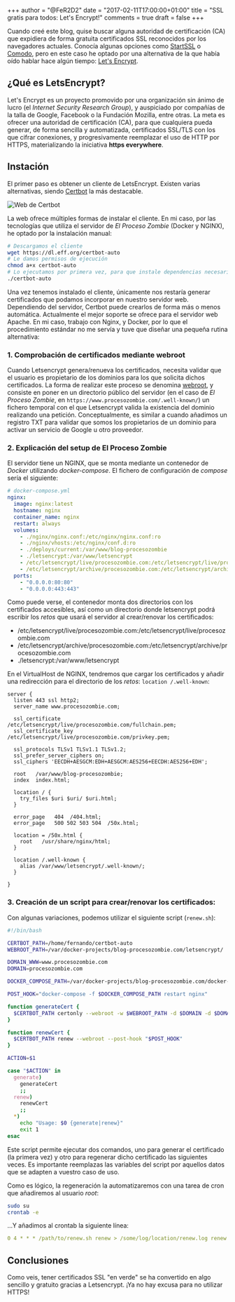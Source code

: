 +++
author = "@FeR2D2"
date = "2017-02-11T17:00:00+01:00"
title = "SSL gratis para todos: Let's Encrypt!"
comments = true
draft = false
+++

Cuando creé este blog, quise buscar alguna autoridad de certificación (CA) que expidiera de forma gratuita certificados SSL reconocidos por los navegadores actuales. Conocía algunas opciones como [StartSSL][1] o [Comodo][2], pero en este caso he optado por una alternativa de la que había oído hablar hace algún tiempo: [Let's Encrypt][3].

## ¿Qué es LetsEncrypt?

Let's Encrypt es un proyecto promovido por una organización sin ánimo de lucro (el *Internet Security Research Group*), y auspiciado por compañías de la talla de Google, Facebook o la Fundación Mozilla, entre otras. La meta es ofrecer una autoridad de certificación (CA), para que cualquiera pueda generar, de forma sencilla y automatizada, certificados SSL/TLS con los que cifrar conexiones, y progresivamente reemplazar el uso de HTTP por HTTPS, materializando la iniciativa **https everywhere**.

## Instación

El primer paso es obtener un cliente de LetsEncrypt. Existen varias alternativas, siendo [Certbot][4] la más destacable.

![Web de Certbot](/img/certbot-web.png)

La web ofrece múltiples formas de instalar el cliente. En mi caso, por las tecnologías que utiliza el servidor de *El Proceso Zombie* (Docker y NGINX), he optado por la instalación manual:

```bash
# Descargamos el cliente
wget https://dl.eff.org/certbot-auto
# Le damos permisos de ejecución
chmod a+x certbot-auto
# Lo ejecutamos por primera vez, para que instale dependencias necesarias
./certbot-auto
```

Una vez tenemos instalado el cliente, únicamente nos restaría generar certificados que podamos incorporar en nuestro servidor web. Dependiendo del servidor, Certbot puede crearlos de forma más o menos automática. Actualmente el mejor soporte se ofrece para el servidor web Apache. En mi caso, trabajo con Nginx, y Docker, por lo que el procedimiento estándar no me servía y tuve que diseñar una pequeña rutina alternativa:

### 1. Comprobación de certificados mediante webroot

Cuando Letsencrypt genera/renueva los certificados, necesita validar que el usuario es propietario de los dominios para los que solicita dichos certificados. La forma de realizar este proceso se denomina [webroot][5], y consiste en poner en un directorio público del servidor (en el caso de *El Proceso Zombie*, en `https://www.procesozombie.com/.well-known/`) un fichero temporal con el que Letsencrypt valida la existencia del dominio realizando una petición. Conceptualmente, es similar a cuando añadimos un registro TXT para validar que somos los propietarios de un dominio para activar un servicio de Google u otro proveedor.

### 2. Explicación del setup de El Proceso Zombie

El servidor tiene un NGINX, que se monta mediante un contenedor de *Docker* utilizando *docker-compose*. El fichero de configuración de *compose* sería el siguiente:

```yml
# docker-compose.yml
nginx:
  image: nginx:latest
  hostname: nginx
  container_name: nginx
  restart: always
  volumes:
    - ./nginx/nginx.conf:/etc/nginx/nginx.conf:ro
    - ./nginx/vhosts:/etc/nginx/conf.d:ro
    - ./deploys/current:/var/www/blog-procesozombie
    - ./letsencrypt:/var/www/letsencrypt
    - /etc/letsencrypt/live/procesozombie.com:/etc/letsencrypt/live/procesozombie.com
    - /etc/letsencrypt/archive/procesozombie.com:/etc/letsencrypt/archive/procesozombie.com
  ports:
    - "0.0.0.0:80:80"
    - "0.0.0.0:443:443"
```

Como puede verse, el contenedor monta dos directorios con los certificados accesibles, así como un directorio donde letsencrypt podrá escribir los *retos* que usará el servidor al crear/renovar los certificados:

  - /etc/letsencrypt/live/procesozombie.com:/etc/letsencrypt/live/procesozombie.com
  - /etc/letsencrypt/archive/procesozombie.com:/etc/letsencrypt/archive/procesozombie.com
  - ./letsencrypt:/var/www/letsencrypt

En el VirtualHost de NGINX, tendremos que cargar los certificados y añadir una redirección para el directorio de los *retos*: `location /.well-known`:

```
server {
  listen 443 ssl http2;
  server_name www.procesozombie.com;

  ssl_certificate /etc/letsencrypt/live/procesozombie.com/fullchain.pem;
  ssl_certificate_key /etc/letsencrypt/live/procesozombie.com/privkey.pem;

  ssl_protocols TLSv1 TLSv1.1 TLSv1.2;
  ssl_prefer_server_ciphers on;
  ssl_ciphers 'EECDH+AESGCM:EDH+AESGCM:AES256+EECDH:AES256+EDH';

  root   /var/www/blog-procesozombie;
  index  index.html;

  location / {
    try_files $uri $uri/ $uri.html;
  }

  error_page   404  /404.html;
  error_page   500 502 503 504  /50x.html;

  location = /50x.html {
    root   /usr/share/nginx/html;
  }

  location /.well-known {
    alias /var/www/letsencrypt/.well-known/;
  }

}
```

### 3. Creación de un script para crear/renovar los certificados:

Con algunas variaciones, podemos utilizar el siguiente script (`renew.sh`):

```bash
#!/bin/bash

CERTBOT_PATH=/home/fernando/certbot-auto
WEBROOT_PATH=/var/docker-projects/blog-procesozombie.com/letsencrypt/

DOMAIN_WWW=www.procesozombie.com
DOMAIN=procesozombie.com

DOCKER_COMPOSE_PATH=/var/docker-projects/blog-procesozombie.com/docker-compose.yml

POST_HOOK="docker-compose -f $DOCKER_COMPOSE_PATH restart nginx"

function generateCert {
  $CERTBOT_PATH certonly --webroot -w $WEBROOT_PATH -d $DOMAIN -d $DOMAIN_WWW
}

function renewCert {
  $CERTBOT_PATH renew --webroot --post-hook "$POST_HOOK"
}

ACTION=$1

case "$ACTION" in
  generate)
    generateCert
    ;;
  renew)
    renewCert
    ;;
  *)
    echo "Usage: $0 {generate|renew}"
    exit 1
esac
```

Este script permite ejecutar dos comandos, uno para generar el certificado (la primera vez) y otro para regenerar dicho certificado las siguientes veces. Es importante reemplazas las variables del script por aquellos datos que se adapten a vuestro caso de uso.

Como es lógico, la regeneración la automatizaremos con una tarea de cron que añadiremos al usuario *root*:

```bash
sudo su
crontab -e
```

...Y añadimos al crontab la siguiente línea:

```yml
0 4 * * * /path/to/renew.sh renew > /some/log/location/renew.log renew
```

## Conclusiones

Como veis, tener certificados SSL "en verde" se ha convertido en algo sencillo y gratuito gracias a  Letsencrypt. ¡Ya no hay excusa para no utilizar HTTPS!

[1]: https://www.startssl.com/ "Sitio web oficial de StartSSL"
[2]: https://ssl.comodo.com/free-ssl-certificate.php "Certificados gratuitos de Comodo"
[3]: https://letsencrypt.org/ "Sitio web oficial de Let's Encrypt"
[4]: https://certbot.eff.org/ "Sitio web de Certbot"
[5]: https://certbot.eff.org/docs/using.html#webroot "Webroot explicado"
[hidden1]: https://letsencrypt.org/howitworks/
